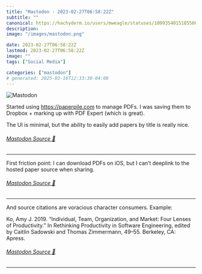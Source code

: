 ```yaml
---
title: "Mastodon - 2023-02-27T06:58:22Z"
subtitle: ""
canonical: https://hachyderm.io/users/mweagle/statuses/109935401518550046
description:
image: "/images/mastodon.png"

date: 2023-02-27T06:58:22Z
lastmod: 2023-02-27T06:58:22Z
image: ""
tags: ["Social Media"]

categories: ["mastodon"]
# generated: 2025-03-16T12:33:30-04:00
---
```

![Mastodon](/images/mastodon.png)

<p>Started using <a href="https://paperpile.com" target="_blank" rel="nofollow noopener noreferrer" translate="no"><span class="invisible">https://</span><span class="">paperpile.com</span><span class="invisible"></span></a> to manage PDFs. I was saving them to Dropbox + marking up with PDF Expert (which is great).</p><p>The UI is minimal, but the ability to easily add papers by title is really nice.</p>


###### [Mastodon Source 🐘](https://hachyderm.io/@mweagle/109935401518550046)

___

<p>First friction point: I can download PDFs on iOS, but I can’t deeplink to the hosted paper source when sharing.</p>


###### [Mastodon Source 🐘](https://hachyderm.io/@mweagle/109940230183414650)

___

<p>And source citations are voracious character consumers. Example:</p><p>Ko, Amy J. 2019. “Individual, Team, Organization, and Market: Four Lenses of Productivity.” In Rethinking Productivity in Software Engineering, edited by Caitlin Sadowski and Thomas Zimmermann, 49–55. Berkeley, CA: Apress.</p>


###### [Mastodon Source 🐘](https://hachyderm.io/@mweagle/109940240788528870)

___
